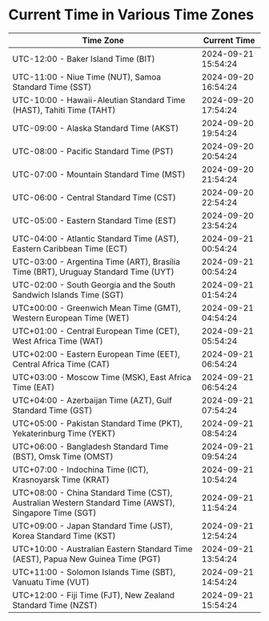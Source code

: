 # Current Time in Various Time Zones

| Time Zone | Current Time |
|-----------|--------------|
| UTC-12:00 - Baker Island Time (BIT) | 2024-09-21 15:54:24 |
| UTC-11:00 - Niue Time (NUT), Samoa Standard Time (SST) | 2024-09-20 16:54:24 |
| UTC-10:00 - Hawaii-Aleutian Standard Time (HAST), Tahiti Time (TAHT) | 2024-09-20 17:54:24 |
| UTC-09:00 - Alaska Standard Time (AKST) | 2024-09-20 19:54:24 |
| UTC-08:00 - Pacific Standard Time (PST) | 2024-09-20 20:54:24 |
| UTC-07:00 - Mountain Standard Time (MST) | 2024-09-20 21:54:24 |
| UTC-06:00 - Central Standard Time (CST) | 2024-09-20 22:54:24 |
| UTC-05:00 - Eastern Standard Time (EST) | 2024-09-20 23:54:24 |
| UTC-04:00 - Atlantic Standard Time (AST), Eastern Caribbean Time (ECT) | 2024-09-21 00:54:24 |
| UTC-03:00 - Argentina Time (ART), Brasília Time (BRT), Uruguay Standard Time (UYT) | 2024-09-21 00:54:24 |
| UTC-02:00 - South Georgia and the South Sandwich Islands Time (SGT) | 2024-09-21 01:54:24 |
| UTC±00:00 - Greenwich Mean Time (GMT), Western European Time (WET) | 2024-09-21 04:54:24 |
| UTC+01:00 - Central European Time (CET), West Africa Time (WAT) | 2024-09-21 05:54:24 |
| UTC+02:00 - Eastern European Time (EET), Central Africa Time (CAT) | 2024-09-21 06:54:24 |
| UTC+03:00 - Moscow Time (MSK), East Africa Time (EAT) | 2024-09-21 06:54:24 |
| UTC+04:00 - Azerbaijan Time (AZT), Gulf Standard Time (GST) | 2024-09-21 07:54:24 |
| UTC+05:00 - Pakistan Standard Time (PKT), Yekaterinburg Time (YEKT) | 2024-09-21 08:54:24 |
| UTC+06:00 - Bangladesh Standard Time (BST), Omsk Time (OMST) | 2024-09-21 09:54:24 |
| UTC+07:00 - Indochina Time (ICT), Krasnoyarsk Time (KRAT) | 2024-09-21 10:54:24 |
| UTC+08:00 - China Standard Time (CST), Australian Western Standard Time (AWST), Singapore Time (SGT) | 2024-09-21 11:54:24 |
| UTC+09:00 - Japan Standard Time (JST), Korea Standard Time (KST) | 2024-09-21 12:54:24 |
| UTC+10:00 - Australian Eastern Standard Time (AEST), Papua New Guinea Time (PGT) | 2024-09-21 13:54:24 |
| UTC+11:00 - Solomon Islands Time (SBT), Vanuatu Time (VUT) | 2024-09-21 14:54:24 |
| UTC+12:00 - Fiji Time (FJT), New Zealand Standard Time (NZST) | 2024-09-21 15:54:24 |

